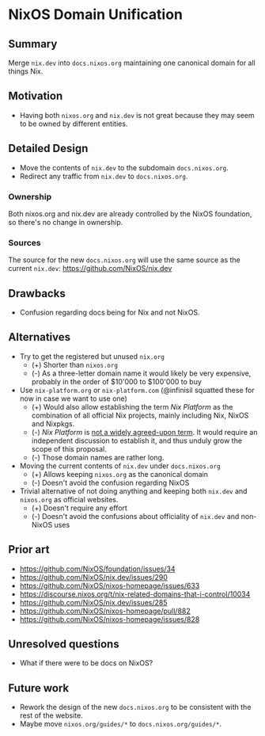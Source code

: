 # NixOS Domain Unification

## Summary

Merge `nix.dev` into `docs.nixos.org` maintaining one canonical domain for all things Nix.

## Motivation

- Having both `nixos.org` and `nix.dev` is not great because they may seem to be owned by different entities.

## Detailed Design

- Move the contents of `nix.dev` to the subdomain `docs.nixos.org`.
- Redirect any traffic from `nix.dev` to `docs.nixos.org`.

### Ownership

Both nixos.org and nix.dev are already controlled by the NixOS foundation, so there's no change in ownership.

### Sources

The source for the new `docs.nixos.org` will use the same source as the current `nix.dev`: https://github.com/NixOS/nix.dev

## Drawbacks

- Confusion regarding docs being for Nix and not NixOS.

## Alternatives

- Try to get the registered but unused `nix.org`
  - (+) Shorter than `nixos.org`
  - (-) As a three-letter domain name it would likely be very expensive, probably in the order of $10'000 to $100'000 to buy
- Use `nix-platform.org` or `nix-platform.com` (@infinisil squatted these for now in case we want to use one)
  - (+) Would also allow establishing the term _Nix Platform_ as the combination of all official Nix projects, mainly including Nix, NixOS and Nixpkgs.
  - (-) _Nix Platform_ is [not a widely agreed-upon term](https://github.com/NixOS/nix.dev/pull/575#pullrequestreview-1455203487). It would require an independent discussion to establish it, and thus unduly grow the scope of this proposal.
  - (-) Those domain names are rather long.
- Moving the current contents of `nix.dev` under `docs.nixos.org`
  - (+) Allows keeping `nixos.org` as the canonical domain
  - (-) Doesn't avoid the confusion regarding NixOS
- Trivial alternative of not doing anything and keeping both `nix.dev` and `nixos.org` as official websites.
  - (+) Doesn't require any effort
  - (-) Doesn't avoid the confusions about officiality of `nix.dev` and non-NixOS uses

## Prior art

- https://github.com/NixOS/foundation/issues/34
- https://github.com/NixOS/nix.dev/issues/290
- https://github.com/NixOS/nixos-homepage/issues/633
- https://discourse.nixos.org/t/nix-related-domains-that-i-control/10034
- https://github.com/NixOS/nix.dev/issues/285
- https://github.com/NixOS/nixos-homepage/pull/882
- https://github.com/NixOS/nixos-homepage/issues/828

## Unresolved questions

- What if there were to be docs on NixOS?

## Future work

- Rework the design of the new `docs.nixos.org` to be consistent with the rest of the website.
- Maybe move `nixos.org/guides/*` to `docs.nixos.org/guides/*`.
